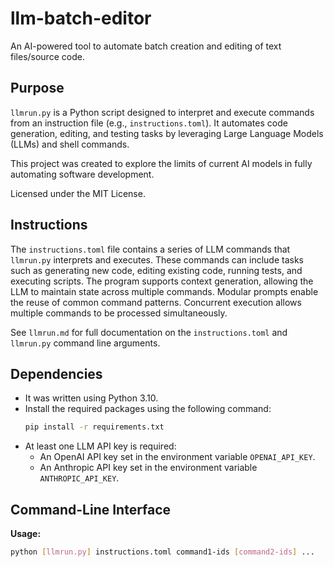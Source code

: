# llm-batch-editor

An AI-powered tool to automate batch creation and editing of text files/source code.

## Purpose

`llmrun.py` is a Python script designed to interpret and execute commands from an instruction file (e.g., `instructions.toml`). It automates code generation, editing, and testing tasks by leveraging Large Language Models (LLMs) and shell commands.

This project was created to explore the limits of current AI models in fully automating software development.

Licensed under the MIT License.

## Instructions

The `instructions.toml` file contains a series of LLM commands that `llmrun.py` interprets and executes. These commands can include tasks such as generating new code, editing existing code, running tests, and executing scripts. The program supports context generation, allowing the LLM to maintain state across multiple commands. Modular prompts enable the reuse of common command patterns. Concurrent execution allows multiple commands to be processed simultaneously. 

See `llmrun.md` for full documentation on the `instructions.toml` and `llmrun.py` command line arguments.

## Dependencies

- It was written using Python 3.10.
- Install the required packages using the following command:
    ```bash
    pip install -r requirements.txt
    ```
- At least one LLM API key is required:
  - An OpenAI API key set in the environment variable `OPENAI_API_KEY`.
  - An Anthropic API key set in the environment variable `ANTHROPIC_API_KEY`.

## Command-Line Interface

**Usage:**
```bash
python [llmrun.py] instructions.toml command1-ids [command2-ids] ...
